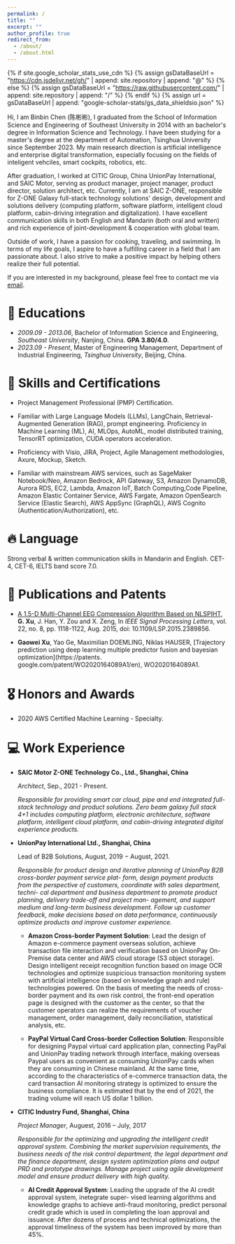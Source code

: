 ```yaml
---
permalink: /
title: ""
excerpt: ""
author_profile: true
redirect_from:
  - /about/
  - /about.html
---
```


{% if site.google_scholar_stats_use_cdn %}
{% assign gsDataBaseUrl = "https://cdn.jsdelivr.net/gh/" | append: site.repository | append: "@" %}
{% else %}
{% assign gsDataBaseUrl = "https://raw.githubusercontent.com/" | append: site.repository | append: "/" %}
{% endif %}
{% assign url = gsDataBaseUrl | append: "google-scholar-stats/gs_data_shieldsio.json" %}

<span class='anchor' id='about-me'></span>

Hi, I am Binbin Chen (陈彬彬), I graduated from the School of Information Science and Engineering of Southeast University in 2014 with an bachelor's degree in Information Science and Technology. I have been studying for a master's degree at the department of Automation, Tsinghua University since September 2023. My main research direction is artificial intelligence and enterprise digital transformation, especially focusing on the fields of inteligent vehciles, smart cockpits, robotics, etc.

After graduation, I worked at CITIC Group, China UnionPay International, and SAIC Motor, serving as product manager, project manager, product director, solution architect, etc. Currently, I am at SAIC Z-ONE, responsible for Z-ONE Galaxy full-stack technology solutions' design, development and solutions delivery (computing platform, software platform, intelligent cloud platform, cabin-driving integration and digitalization). I have excellent communication skills in both English and Mandarin (both oral and written) and rich experience of joint-development & cooperation with global team.

Outside of work, I have a passion for cooking, traveling, and swimming. In terms of my life goals, I aspire to have a fulfilling career in a field that I am passionate about. I also strive to make a positive impact by helping others realize their full potential.

If you are interested in my background, please feel free to contact me via [email](binbinchen027@gmail.com).

<span class='anchor' id='educations'></span>

# 📖 Educations

- _2009.09 - 2013.06_, Bachelor of Information Science and Engineering, _Southeast University_, Nanjing, China. **GPA 3.80/4.0**. 
- _2023.09 - Present_, Master of Engineering Management, Department of Industrial Engineering, _Tsinghua University_, Beijing, China.

<span class='anchor' id='skills-and-certificationss'></span>

# 💬 Skills and Certifications

- Project Management Professional (PMP) Certification.

- Familiar with Large Language Models (LLMs), LangChain, Retrieval-Augmented Generation (RAG), prompt engineering. Proficiency in Machine Learning (ML), AI, MLOps, AutoML, model distributed training, TensorRT optimization, CUDA operators acceleration.

- Proficiency with Visio, JIRA, Project, Agile Management methodologies, Axure, Mockup, Sketch.

- Familiar with mainstream AWS services, such as SageMaker Notebook/Neo, Amazon Bedrock, API Gateway, S3, Amazon DynamoDB, Aurora RDS, EC2, Lambda, Amazon IoT, Batch Computing,Code Pipeline, Amazon Elastic Container Service, AWS Fargate, Amazon OpenSearch Service (Elastic Search), AWS AppSync (GraphQL), AWS Cognito (Authentication/Authorization), etc.


<span class='anchor' id='language'></span>

# 🔥 Language

Strong verbal & written communication skills in Mandarin and English. CET-4, CET-6, IELTS band score 7.0.


<span class='anchor' id='publications'></span>

# 📝 Publications and Patents

- [A 1.5-D Multi-Channel EEG Compression Algorithm Based on NLSPIHT](https://ieeexplore.ieee.org/abstract/document/7004797), **G. Xu**, J. Han, Y. Zou and X. Zeng, In _IEEE Signal Processing Letters_, vol. 22, no. 8, pp. 1118-1122, Aug. 2015, doi: 10.1109/LSP.2015.2389856.

- **Gaowei Xu**, Yao Ge, Maximilian DOEMLING, Niklas HAUSER, [Trajectory prediction using deep learning multiple predictor fusion and bayesian optimization](https://patents. google.com/patent/WO2020164089A1/en), WO2020164089A1.


<span class='anchor' id='honors-and-awards'></span>

# 🎖 Honors and Awards

- 2020 AWS Certified Machine Learning - Specialty.

<span class='anchor' id='work-experience'></span>

# 💻 Work Experience

- **SAIC Motor Z-ONE Technology Co., Ltd., Shanghai, China**

  _Architect_, Sep., 2021 - Present.

  _Responsible for providing smart car cloud, pipe and end integrated full-stack technology and product solutions. Zero beam galaxy full stack 4+1 includes computing platform, electronic architecture, software platform, intelligent cloud platform, and cabin-driving integrated digital experience products._


- **UnionPay International Ltd., Shanghai, China**

  Lead of B2B Solutions, August, 2019 − August, 2021.

  _Responsible for product design and iterative planning of UnionPay B2B cross-border payment service plat- form, design payment products from the perspective of customers, coordinate with sales department, techni- cal department and business department to promote product planning, delivery trade-off and project man- agement, and support medium and long-term business development. Follow up customer feedback, make decisions based on data performance, continuously optimize products and improve customer experience._

  - **Amazon Cross-border Payment Solution**: Lead the design of Amazon e-commerce payment overseas solution, achieve transaction file interaction and verification based on UnionPay On-Premise data center and AWS cloud storage (S3 object storage). Design intelligent receipt recognition function based on image OCR technologies and optimize suspicious transaction monitoring system with artificial intelligence (based on knowledge graph and rule) technologies powered. On the basis of meeting the needs of cross-border payment and its own risk control, the front-end operation page is designed with the customer as the center, so that the customer operators can realize the requirements of voucher management, order management, daily reconciliation, statistical analysis, etc.

  - **PayPal Virtual Card Cross-border Collection Solution**: Responsible for designing Paypal virtual card application plan, connecting PayPal and UnionPay trading network through interface, making overseas Paypal users as convenient as consuming UnionPay cards when they are consuming in Chinese mainland. At the same time, according to the characteristics of e-commerce transaction data, the card transaction AI monitoring strategy is optimized to ensure the business compliance. It is estimated that by the end of 2021, the trading volume will reach US dollar 1 billion.

- **CITIC Industry Fund, Shanghai, China**

  _Project Manager_, Auguest, 2016 – July, 2017

  _Responsible for the optimizing and upgrading the intelligent credit approval system. Combining the market supervision requirements, the business needs of the risk control department, the legal department and the finance department, design system optimization plans and output PRD and prototype drawings. Manage project using agile development model and ensure product delivery with high quality._


  - **AI Credit Approval System**: Leading the upgrade of the AI credit approval system, inetegrate super- vised learning algorithms and knowledge graphs to achieve anti-fraud monitoring, predict personal credit grade which is used in completing the loan approval and issuance. After dozens of process and technical optimizations, the approval timeliness of the system has been improved by more than 45%.
